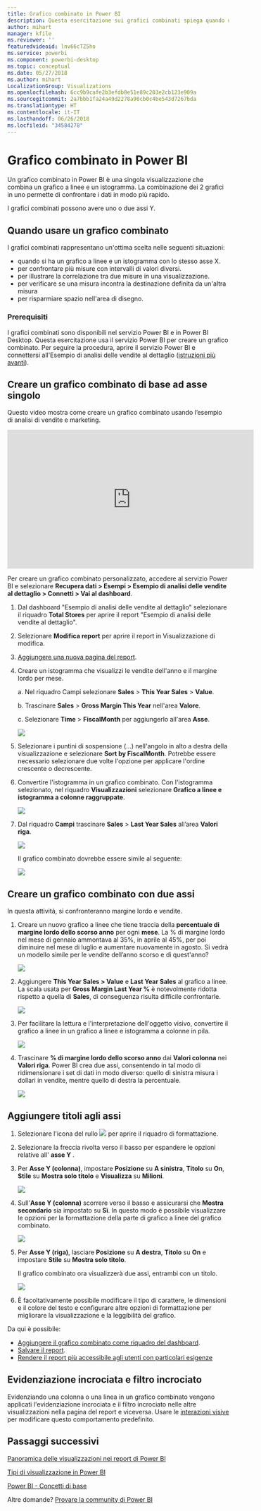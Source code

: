 ```yaml
---
title: Grafico combinato in Power BI
description: Questa esercitazione sui grafici combinati spiega quando usarli e come crearli nel servizio Power BI e in Power BI Desktop.
author: mihart
manager: kfile
ms.reviewer: ''
featuredvideoid: lnv66cTZ5ho
ms.service: powerbi
ms.component: powerbi-desktop
ms.topic: conceptual
ms.date: 05/27/2018
ms.author: mihart
LocalizationGroup: Visualizations
ms.openlocfilehash: 6cc9b9cafe2b3efdb8e51e89c203e2cb123e909a
ms.sourcegitcommit: 2a7bbb1fa24a49d2278a90cb0c4be543d7267bda
ms.translationtype: HT
ms.contentlocale: it-IT
ms.lasthandoff: 06/26/2018
ms.locfileid: "34584278"
---
```

# <a name="combo-chart-in-power-bi"></a>Grafico combinato in Power BI
Un grafico combinato in Power BI è una singola visualizzazione che combina un grafico a linee e un istogramma. La combinazione dei 2 grafici in uno permette di confrontare i dati in modo più rapido.

I grafici combinati possono avere uno o due assi Y.

## <a name="when-to-use-a-combo-chart"></a>Quando usare un grafico combinato
I grafici combinati rappresentano un'ottima scelta nelle seguenti situazioni:

* quando si ha un grafico a linee e un istogramma con lo stesso asse X.
* per confrontare più misure con intervalli di valori diversi.
* per illustrare la correlazione tra due misure in una visualizzazione.
* per verificare se una misura incontra la destinazione definita da un'altra misura
* per risparmiare spazio nell'area di disegno.

### <a name="prerequisites"></a>Prerequisiti
I grafici combinati sono disponibili nel servizio Power BI e in Power BI Desktop. Questa esercitazione usa il servizio Power BI per creare un grafico combinato. Per seguire la procedura, aprire il servizio Power BI e connettersi all'Esempio di analisi delle vendite al dettaglio ([istruzioni più avanti](#create)).


## <a name="create-a-basic-single-axis-combo-chart"></a>Creare un grafico combinato di base ad asse singolo
Questo video mostra come creare un grafico combinato usando l’esempio di analisi di vendite e marketing.

<iframe width="560" height="315" src="https://www.youtube.com/embed/lnv66cTZ5ho?list=PL1N57mwBHtN0JFoKSR0n-tBkUJHeMP2cP" frameborder="0" allowfullscreen></iframe>  

<a name="create"></a> Per creare un grafico combinato personalizzato, accedere al servizio Power BI e selezionare **Recupera dati \> Esempi \> Esempio di analisi delle vendite al dettaglio > Connetti > Vai al dashboard**.

1. Dal dashboard "Esempio di analisi delle vendite al dettaglio" selezionare il riquadro **Total Stores** per aprire il report "Esempio di analisi delle vendite al dettaglio".
2. Selezionare **Modifica report** per aprire il report in Visualizzazione di modifica.
3. [Aggiungere una nuova pagina del report](power-bi-report-add-page.md).
4. Creare un istogramma che visualizzi le vendite dell'anno e il margine lordo per mese.

    a.  Nel riquadro Campi selezionare **Sales** \> **This Year Sales** > **Value**.

    b.  Trascinare **Sales** \> **Gross Margin This Year** nell'area **Valore**.

    c.  Selezionare **Time** \> **FiscalMonth** per aggiungerlo all'area **Asse**.

    ![](media/power-bi-visualization-combo-chart/combotutorial1new.png)
5. Selezionare i puntini di sospensione (...) nell'angolo in alto a destra della visualizzazione e selezionare **Sort by FiscalMonth**. Potrebbe essere necessario selezionare due volte l'opzione per applicare l'ordine crescente o decrescente.

6. Convertire l'istogramma in un grafico combinato. Con l'istogramma selezionato, nel riquadro **Visualizzazioni** selezionare **Grafico a linee e istogramma a colonne raggruppate**.

    ![](media/power-bi-visualization-combo-chart/converttocombo_new2.png)
7. Dal riquadro **Campi** trascinare **Sales** \> **Last Year Sales** all’area **Valori riga**.

   ![](media/power-bi-visualization-combo-chart/linevaluebucket.png)

   Il grafico combinato dovrebbe essere simile al seguente:

   ![](media/power-bi-visualization-combo-chart/combochartdone-new.png)

## <a name="create-a-combo-chart-with-two-axes"></a>Creare un grafico combinato con due assi
In questa attività, si confronteranno margine lordo e vendite.

1. Creare un nuovo grafico a linee che tiene traccia della **percentuale di margine lordo dello scorso anno** per ogni **mese**.  La % di margine lordo nel mese di gennaio ammontava al 35%, in aprile al 45%, per poi diminuire nel mese di luglio e aumentare nuovamente in agosto. Si vedrà un modello simile per le vendite dell’anno scorso e di quest'anno?

   ![](media/power-bi-visualization-combo-chart/combo1_new.png)
2. Aggiungere **This Year Sales > Value** e **Last Year Sales** al grafico a linee. La scala usata per **Gross Margin Last Year %** è notevolmente ridotta rispetto a quella di **Sales**, di conseguenza risulta difficile confrontarle.      

   ![](media/power-bi-visualization-combo-chart/flatline_new.png)
3. Per facilitare la lettura e l'interpretazione dell'oggetto visivo, convertire il grafico a linee in un grafico a linee e istogramma a colonne in pila.

   ![](media/power-bi-visualization-combo-chart/converttocombo_new.png)
4. Trascinare **% di margine lordo dello scorso anno** dai **Valori colonna** nei **Valori riga**. Power BI crea due assi, consentendo in tal modo di ridimensionare i set di dati in modo diverso: quello di sinistra misura i dollari in vendite, mentre quello di destra la percentuale.

   ![](media/power-bi-visualization-combo-chart/power-bi-combochart.png)    

## <a name="add-titles-to-the-axes"></a>Aggiungere titoli agli assi
1. Selezionare l'icona del rullo ![](media/power-bi-visualization-combo-chart/power-bi-paintroller.png) per aprire il riquadro di formattazione.
2. Selezionare la freccia rivolta verso il basso per espandere le opzioni relative all' **asse Y** .
3. Per **Asse Y (colonna)**, impostare **Posizione** su **A sinistra**, **Titolo** su **On**, **Stile** su **Mostra solo titolo** e **Visualizza** su **Milioni**.

   ![](media/power-bi-visualization-combo-chart/power-bi-y-axis-column.png)
4. Sull'**Asse Y (colonna)** scorrere verso il basso e assicurarsi che **Mostra secondario** sia impostato su **Sì**. In questo modo è possibile visualizzare le opzioni per la formattazione della parte di grafico a linee del grafico combinato.

   ![](media/power-bi-visualization-combo-chart/power-bi-show-secondary.png)
5. Per **Asse Y (riga)**, lasciare **Posizione** su **A destra**, **Titolo** su **On** e impostare **Stile** su **Mostra solo titolo**.

   Il grafico combinato ora visualizzerà due assi, entrambi con un titolo.

   ![](media/power-bi-visualization-combo-chart/power-bi-titles-on.png)

6. È facoltativamente possibile modificare il tipo di carattere, le dimensioni e il colore del testo e configurare altre opzioni di formattazione per migliorare la visualizzazione e la leggibilità del grafico.

Da qui è possibile:

* [Aggiungere il grafico combinato come riquadro del dashboard](service-dashboard-tiles.md).
* [Salvare il report](service-report-save.md).
* [Rendere il report più accessibile agli utenti con particolari esigenze](desktop-accessibility.md)

## <a name="cross-highlighting-and-cross-filtering"></a>Evidenziazione incrociata e filtro incrociato

Evidenziando una colonna o una linea in un grafico combinato vengono applicati l'evidenziazione incrociata e il filtro incrociato nelle altre visualizzazioni nella pagina del report e viceversa. Usare le [interazioni visive](service-reports-visual-interactions.md) per modificare questo comportamento predefinito.

## <a name="next-steps"></a>Passaggi successivi

[Panoramica delle visualizzazioni nei report di Power BI](power-bi-report-visualizations.md)

[Tipi di visualizzazione in Power BI](power-bi-visualization-types-for-reports-and-q-and-a.md)

[Power BI - Concetti di base](service-basic-concepts.md)

Altre domande? [Provare la community di Power BI](http://community.powerbi.com/)
